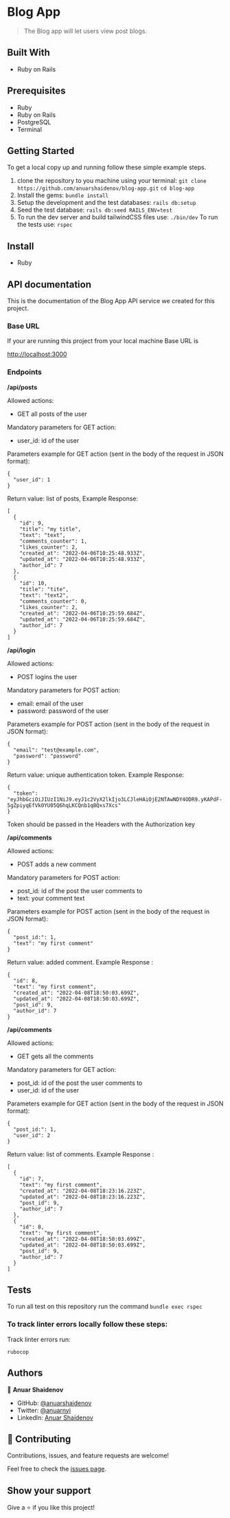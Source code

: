 # Blog App

> The Blog app will let users view post blogs.

## Built With

- Ruby on Rails

## Prerequisites

- Ruby
- Ruby on Rails
- PostgreSQL
- Terminal

## Getting Started

To get a local copy up and running follow these simple example steps.

1. clone the repository to you machine using your terminal:
   `git clone https://github.com/anuarshaidenov/blog-app.git`
   `cd blog-app`
2. Install the gems:
   `bundle install`
3. Setup the development and the test databases:
   `rails db:setup`
4. Seed the test database:
   `rails db:seed RAILS_ENV=test`
5. To run the dev server and build tailwindCSS files use:
   `./bin/dev`
   To run the tests use:
   `rspec`

## Install

- Ruby

## API documentation

This is the documentation of the Blog App API service we created for this project.
### **Base URL**

If your are running this project from your local machine Base URL is 

[http://localhost:3000](http://localhost:3000)

### **Endpoints**

**/api/posts**

Allowed actions:

- GET all posts of the user

Mandatory parameters for GET action:

- user_id: id of the user

Parameters example for GET action (sent in the body of the request in JSON format):

```
{ 
  "user_id": 1 
}
```

Return value: list of posts, Example Response:

```
[
  {
    "id": 9,
    "title": "my title",
    "text": "text",
    "comments_counter": 1,
    "likes_counter": 2,
    "created_at": "2022-04-06T10:25:48.933Z",
    "updated_at": "2022-04-06T10:25:48.933Z",
    "author_id": 7
  },
  {
    "id": 10,
    "title": "tite",
    "text": "text2",
    "comments_counter": 0,
    "likes_counter": 2,
    "created_at": "2022-04-06T10:25:59.684Z",
    "updated_at": "2022-04-06T10:25:59.684Z",
    "author_id": 7
  }
]
```

**/api/login**

Allowed actions:

- POST logins the user

Mandatory parameters for POST action:

- email: email of the user
- password: password of the user

Parameters example for POST action (sent in the body of the request in JSON format):

```
{ 
  "email": "test@example.com",
  "password": "password" 
}
```

Return value: unique authentication token. Example Response:

```
{
  "token": "eyJhbGciOiJIUzI1NiJ9.eyJ1c2VyX2lkIjo3LCJleHAiOjE2NTAwNDY4ODR9.yKAPdF-5gZpiyqEfVk0YU05Q6hqLKCQnb1qBQxs7Xcs"
}
```

Token should be passed in the Headers with the Authorization key

**/api/comments**

Allowed actions:

- POST adds a new comment

Mandatory parameters for POST action:

- post_id: id of the post the user comments to
- text: your comment text

Parameters example for POST action (sent in the body of the request in JSON format):

```
{ 
  "post_id:": 1,
  "text": "my first comment" 
}
```
Return value: added comment. Example Response :

``` 
{
  "id": 8,
  "text": "my first comment",
  "created_at": "2022-04-08T18:50:03.699Z",
  "updated_at": "2022-04-08T18:50:03.699Z",
  "post_id": 9,
  "author_id": 7
}
```

**/api/comments**

Allowed actions:

- GET gets all the comments

Mandatory parameters for GET action:

- post_id: id of the post the user comments to
- user_id: id of the user

Parameters example for GET action (sent in the body of the request in JSON format):

```
{ 
  "post_id:": 1,
  "user_id": 2 
}
```
Return value: list of comments. Example Response :

``` 
[
  {
    "id": 7,
    "text": "my first comment",
    "created_at": "2022-04-08T18:23:16.223Z",
    "updated_at": "2022-04-08T18:23:16.223Z",
    "post_id": 9,
    "author_id": 7
  },
  {
    "id": 8,
    "text": "my first comment",
    "created_at": "2022-04-08T18:50:03.699Z",
    "updated_at": "2022-04-08T18:50:03.699Z",
    "post_id": 9,
    "author_id": 7
  }
]
```

## Tests
To run all test on this repository run the command `bundle exec rspec`

### To track linter errors locally follow these steps:  

Track linter errors run:
```
rubocop
```


## Authors

👤 **Anuar Shaidenov**

- GitHub: [@anuarshaidenov](https://github.com/anuarshaidenov)
- Twitter: [@anuarnyi](https://twitter.com/anuarnyi)
- LinkedIn: [Anuar Shaidenov](https://www.linkedin.com/in/anuar-shaidenov-365a951b8/)

## 🤝 Contributing

Contributions, issues, and feature requests are welcome!

Feel free to check the [issues page](../../issues/).

## Show your support

Give a ⭐️ if you like this project!
